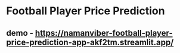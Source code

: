 # Football Player Price Prediction
## demo - https://namanviber-football-player-price-prediction-app-akf2tm.streamlit.app/
